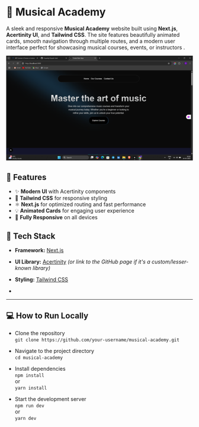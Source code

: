# 🎵 Musical Academy

A sleek and responsive **Musical Academy** website built using **Next.js**, **Acertinity UI**, and **Tailwind CSS**. The site features beautifully animated cards, smooth navigation through multiple routes, and a modern user interface perfect for showcasing musical courses, events, or instructors .

<p align="center">
  <img src="Screenshot (494).png" alt="Smart Summarizer Screenshot 1" width="800"/>
</p>

## 🚀 Features

- ✨ **Modern UI** with Acertinity components
- 🎨 **Tailwind CSS** for responsive styling
- ⚛️ **Next.js** for optimized routing and fast performance
- 💡 **Animated Cards** for engaging user experience
- 📱 **Fully Responsive** on all devices

## 🧩 Tech Stack

- **Framework:** [Next.js](https://nextjs.org/)
- **UI Library:** [Acertinity](https://acertinity.com/) *(or link to the GitHub page if it's a custom/lesser-known library)*
- **Styling:** [Tailwind CSS](https://tailwindcss.com/)

- 
---

## 💻 How to Run Locally

- Clone the repository  
  `git clone https://github.com/your-username/musical-academy.git`

- Navigate to the project directory  
  `cd musical-academy`

- Install dependencies  
  `npm install`  
  or  
  `yarn install`

- Start the development server  
  `npm run dev`  
  or  
  `yarn dev`







